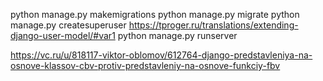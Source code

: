python manage.py makemigrations
python manage.py migrate
python manage.py createsuperuser
https://tproger.ru/translations/extending-django-user-model/#var1
python manage.py runserver

https://vc.ru/u/818117-viktor-oblomov/612764-django-predstavleniya-na-osnove-klassov-cbv-protiv-predstavleniy-na-osnove-funkciy-fbv
